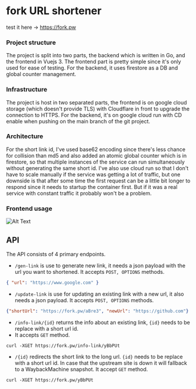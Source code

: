 # fork URL shortener
test it here -> https://fork.pw
### Project structure
The project is split into two parts, the backend which is written in Go, and the frontend in Vuejs 3. The frontend part is pretty simple since it's only used for ease of testing. For the backend, it uses firestore as a DB and global counter management.

### Infrastructure
The project is host in two separated parts, the frontend is on google cloud storage (which doesn't provide TLS) with Cloudflare in front to upgrade the connection to HTTPS. For the backend, it's on google cloud run with CD enable when pushing on the main branch of the git project.

### Architecture
For the short link id, I've used base62 encoding since there's less chance for collision than md5 and also added an atomic global counter which is in firestore, so that multiple instances of the service can run simultaneously without generating the same short id. I've also use cloud run so that I don't have to scale manually if the service was getting a lot of traffic, but one downside is that after some time the first request can be a little bit longer to respond since it needs to startup the container first. But if it was a real service with constant traffic it probably won't be a problem.

### Frontend usage
![Alt Text](https://storage.googleapis.com/www.fork.pw/fork-recording.gif)

## API
The API consists of 4 primary endpoints.

- `/gen-link` is use to generate new link, it needs a json payload with the url you want to shortened.
It accepts `POST, OPTIONS` methods.
```json
{ "url": "https://www.google.com" }
```
- `/update-link` is use for updating an existing link with a new url, it also needs a json payload.
It accepts `POST, OPTIONS` methods.
``` json
{"shortUrl": "https://fork.pw/aBre3", "newUrl": "https://github.com"}
```
- `/info-link/{id}` returns the info about an existing link, `{id}` needs to be replace with a short url id.
- It accepts `GET` method.
``` console
curl -XGET https://fork.pw/info-link/yBbPUt
```
- `/{id}` redirects the short link to the long url. `{id}` needs to be replace with a short url id.
In case that the upstream site is down it will fallback to a WaybackMachine snapshot.
It accept `GET` method.
``` console
curl -XGET https://fork.pw/yBbPUt
```
